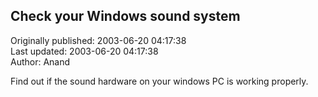 ## Check your Windows sound system  
Originally published: 2003-06-20 04:17:38  
Last updated: 2003-06-20 04:17:38  
Author: Anand   
  
Find out if the sound hardware on your windows PC is working
properly.